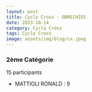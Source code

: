 ```yaml
---
layout: post
title: Cyclo Cross - OBRECHIES
date: 2023-10-14
category: Cyclo Cross
tags: Cyclo Cross
image: assets/img/blog/cx.jpeg
---
```


### 2ème Catégorie
15 participants
- MATTIOLI RONALD : 9
